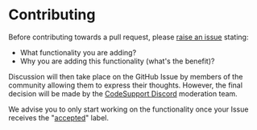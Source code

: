 # Contributing

Before contributing towards a pull request, please [raise an issue](https://github.com/codesupport/inherited-config/issues/new) stating:
- What functionality you are adding?
- Why you are adding this functionality (what's the benefit)?

Discussion will then take place on the GitHub Issue by members of the community allowing them to express their thoughts.
However, the final decision will be made by the [CodeSupport Discord](https://codesupport.dev/discord) moderation team.

We advise you to only start working on the functionality once your Issue receives the "[accepted](https://github.com/codesupport/inherited-config/issues?q=is%3Aopen+is%3Aissue+label%3Aaccepted)" label.
